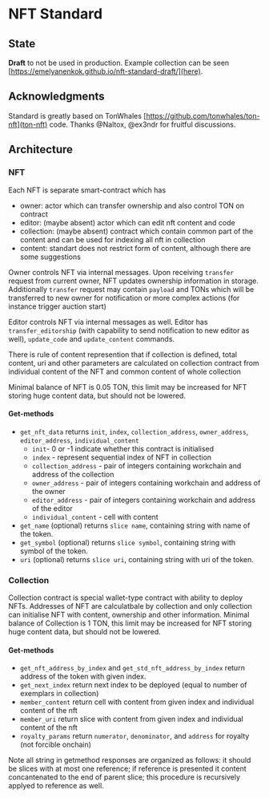 # NFT Standard
## State
 **Draft** to not be used in production. Example collection can be seen [https://emelyanenkok.github.io/nft-standard-draft/](here).

## Acknowledgments
Standard is greatly based on TonWhales [https://github.com/tonwhales/ton-nft](ton-nft) code. Thanks @Naltox, @ex3ndr for fruitful discussions.

## Architecture
### NFT
Each NFT is separate smart-contract which has 
- owner: actor which can transfer ownership and also control TON on contract
- editor: (maybe absent) actor which can edit nft content and code
- collection: (maybe absent) contract which contain common part of the content and can be used for indexing all nft in collection
- content: standart does not restrict form of content, although there are some suggestions

Owner controls NFT via internal messages. Upon receiving `transfer` request from current owner, NFT updates ownership information in storage. Additionally `transfer` request may contain `payload` and TONs which will be transferred to new owner for notification or more complex actions (for instance trigger auction start)

Editor controls NFT via internal messages as well. Editor has `transfer_editorship` (with capability to send notification to new editor as well), `update_code` and `update_content` commands.

There is rule of content represention that if collection is defined, total content, uri and other parameters are calculated on collection contract from individual content of the NFT and common content of whole collection

Minimal balance of NFT is 0.05 TON, this limit may be increased for NFT storing huge content data, but should not be lowered.
#### Get-methods
- `get_nft_data` returns `init`, `index`, `collection_address`, `owner_address`, `editor_address`, `individual_content`
   * `init`- 0 or -1 indicate whether this contract is initialised
   * `index` - represent sequential index of NFT in collection
   * `collection_address` - pair of integers containing workchain and address of the collection
   * `owner_address` - pair of integers containing workchain and address of the owner
   * `editor_address` - pair of integers containing workchain and address of the editor
   * `individual_content` - cell with content
- `get_name` (optional) returns `slice name`, containing string with name of the token.
- `get_symbol` (optional) returns `slice symbol`, containing string with symbol of the token.
- `uri` (optional) returns `slice uri`, containing string with uri of the token.

### Collection
Collection contract is special wallet-type contract with ability to deploy NFTs. Addresses of NFT are calculatbale by collection and only collection can initialise NFT with content, ownership and other information.
Minimal balance of Collection is 1 TON, this limit may be increased for NFT storing huge content data, but should not be lowered.

#### Get-methods
- `get_nft_address_by_index` and `get_std_nft_address_by_index` return address of the token with given index.
- `get_next_index` return next index to be deployed (equal to number of exemplars in collection)
- `member_content` return cell with content from given index and individual content of the nft
- `member_uri` return slice with content from given index and individual content of the nft
- `royalty_params` return `numerator`, `denominator`, and `address` for royalty (not forcible onchain)


Note all string in getmethod responses are organized as follows: it should be slices with at most one reference; if reference is presented it content concantenated to the end of parent slice; this procedure is recursively applyed to reference as well.
